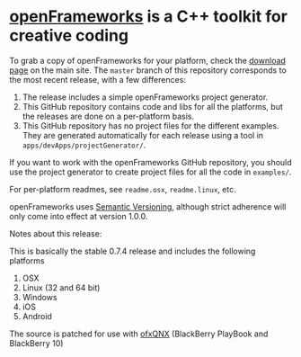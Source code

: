 # [openFrameworks](http://openframeworks.cc/) is a C++ toolkit for creative coding

To grab a copy of openFrameworks for your platform, check the [download page](http://openframeworks.cc/download) on the main site. The `master` branch of this repository corresponds to the most recent release, with a few differences:

1. The release includes a simple openFrameworks project generator.
2. This GitHub repository contains code and libs for all the platforms, but the releases are done on a per-platform basis.
3. This GitHub repository has no project files for the different examples. They are generated automatically for each release using a tool in `apps/devApps/projectGenerator/`.

If you want to work with the openFrameworks GitHub repository, you should use the project generator to create project files for all the code in `examples/`.

For per-platform readmes, see `readme.osx`, `readme.linux`, etc.

openFrameworks uses [Semantic Versioning](http://semver.org/), although strict adherence will only come into effect at version 1.0.0.

Notes about this release:

This is basically the stable 0.7.4 release and includes the following platforms

1. OSX
2. Linux (32 and 64 bit)
3. Windows
4. iOS
5. Android

The source is patched for use with [ofxQNX](https://github.com/falcon4ever/ofxQNX) (BlackBerry PlayBook and BlackBerry 10)
